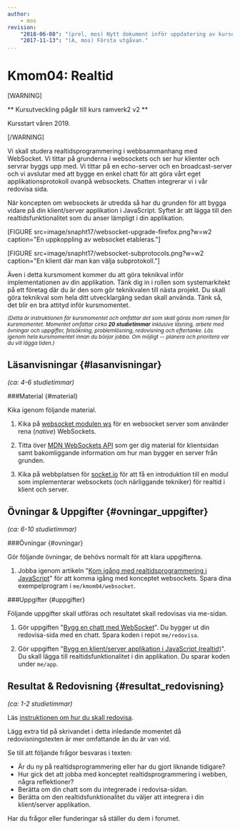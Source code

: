 ```yaml
---
author:
    - mos
revision:
    "2018-06-08": "(prel, mos) Nytt dokument inför uppdatering av kursen."
    "2017-11-13": "(A, mos) Första utgåvan."
...
```

Kmom04: Realtid
==================================

[WARNING]

** Kursutveckling pågår till kurs ramverk2 v2 **

Kursstart våren 2019.

[/WARNING]

Vi skall studera realtidsprogrammering i webbsammanhang med WebSocket. Vi tittar på grunderna i websockets och ser hur klienter och servrar byggs upp med. Vi tittar på en echo-server och en broadcast-server och vi avslutar med att bygge en enkel chatt för att göra vårt eget applikationsprotokoll ovanpå websockets. Chatten integrerar vi i vår redovisa sida.

När koncepten om websockets är utredda så har du grunden för att bygga vidare på din klient/server applikation i JavaScript. Syftet är att lägga till den realtidsfunktionalitet som du anser lämpligt i din applikation.

<!-- Avslutningsvis lägger du till stöd för funktionstester som exekveras utifrån en webbläsare. -->

<!--more-->

[FIGURE src=image/snapht17/websocket-upgrade-firefox.png?w=w2 caption="En uppkoppling av websocket etableras."]

[FIGURE src=image/snapht17/websocket-subprotocols.png?w=w2 caption="En klient där man kan välja subprotokoll."]

<!--
Input till kurs Realtidsprogrammering för webben

Fler än en server. Delad information mellan servrar.
Uppstart och nedstart av servrar.
(containers, docker)
(databaser)
Subscripter/publisher patterns
IOT
Desktop klient för övervakning
Servrar med JSON API
Prestanda
Systemtest
wss
Security
Redis
(massive multiplayer game)
(gameloop)
realtime prediction estimation
web workers
performace evaluation/optimization webclient (devtools)
Nätverk av många chattservrar, hur synkronisera att flera servrar samverkar för att klara belastningen av ett chattnätverk.
-->

Även i detta kursmoment kommer du att göra teknikval inför implementationen av din applikation. Tänk dig in i rollen som systemarkitekt på ett företag där du är den som gör teknikvalen till nästa projekt. Du skall göra teknikval som hela ditt utvecklargäng sedan skall använda. Tänk så, det blir en bra attityd inför kursmomentet.



<small><i>(Detta är instruktionen för kursmomentet och omfattar det som skall göras inom ramen för kursmomentet. Momentet omfattar cirka **20 studietimmar** inklusive läsning, arbete med övningar och uppgifter, felsökning, problemlösning, redovisning och eftertanke. Läs igenom hela kursmomentet innan du börjar jobba. Om möjligt -- planera och prioritera var du vill lägga tiden.)</i></small>



Läsanvisningar  {#lasanvisningar}
---------------------------------

*(ca: 4-6 studietimmar)*



###Material {#material}

Kika igenom följande material.

1. Kika på [websocket modulen ws](https://github.com/websockets/ws) för en websocket server som använder rena (_native_) WebSockets.

1. Titta över [MDN WebSockets API](https://developer.mozilla.org/en-US/docs/Web/API/WebSockets_API) som ger dig material för klientsidan samt bakomliggande information om hur man bygger en server från grunden.

1. Kika på webbplatsen för [socket.io](https://socket.io/) för att få en introduktion till en modul som implementerar websockets (och närliggande tekniker) för realtid i klient och server.

<!--
1. Bekanta dig översiktligt med [Selenium WebDriver](http://www.seleniumhq.org/) på dess webbplats. Det är programvara som ger oss möjlighet att skriva funktionstester och exekvera dem via en webbläsare.
-->



Övningar & Uppgifter  {#ovningar_uppgifter}
-------------------------------------------

*(ca: 6-10 studietimmar)*



###Övningar {#ovningar}

Gör följande övningar, de behövs normalt för att klara uppgifterna.

1. Jobba igenom artikeln "[Kom igång med realtidsprogrammering i JavaScript](kunskap/kom-igang-med-realtidsprogrammering-i-javascript)" för att komma igång med konceptet websockets. Spara dina exempelprogram i `me/kmom04/websocket`.

<!--
1. Jobba igenom artikeln "[Kom igång med funktionstester i JavaScript](kunskap/kom-igang-med-funktionstester-i-javascript)" för att komma igång med konceptet websockets. Spara dina exempelprogram i `me/kmom04/functest`.
-->



###Uppgifter {#uppgifter}

Följande uppgifter skall utföras och resultatet skall redovisas via me-sidan.

1. Gör uppgiften "[Bygg en chatt med WebSocket](uppgift/bygg-en-chatt-med-websocket)". Du bygger ut din redovisa-sida med en chatt. Spara koden i repot `me/redovisa`.

1. Gör uppgiften "[Bygg en klient/server applikation i JavaScript  (realtid)](uppgift/bygg-en-klient-server-applikation-i-javascript-realtid)". Du skall lägga till realtidsfunktionalitet i din applikation. Du sparar koden under `me/app`.



Resultat & Redovisning  {#resultat_redovisning}
-----------------------------------------------

*(ca: 1-2 studietimmar)*

Läs [instruktionen om hur du skall redovisa](./../redovisa).

Lägg extra tid på skrivandet i detta inledande momentet då redovisningstexten är mer omfattande än du är van vid.

Se till att följande frågor besvaras i texten:

* Är du ny på realtidsprogrammering eller har du gjort liknande tidigare? 
* Hur gick det att jobba med konceptet realtidsprogrammering i webben, några reflektioner?
* Berätta om din chatt som du integrerade i redovisa-sidan.
* Berätta om den realtidsfunktionalitet du väljer att integrera i din klient/server applikation.

Har du frågor eller funderingar så ställer du dem i forumet.
